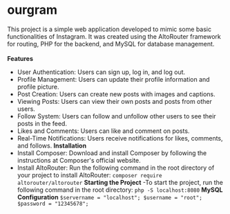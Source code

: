 # ourgram
This project is a simple web application developed to mimic some basic functionalities of Instagram. It was created using the AltoRouter framework for routing, PHP for the backend, and MySQL for database management.<br><br>
**Features**
  - User Authentication: Users can sign up, log in, and log out.
  - Profile Management: Users can update their profile information and profile picture.
  - Post Creation: Users can create new posts with images and captions.
  - Viewing Posts: Users can view their own posts and posts from other users.
  - Follow System: Users can follow and unfollow other users to see their posts in the feed.
  - Likes and Comments: Users can like and comment on posts.
  - Real-Time Notifications: Users receive notifications for likes, comments, and follows.
**Installation**
  - Install Composer: Download and install Composer by following the instructions at Composer's official website.
  - Install AltoRouter: Run the following command in the root directory of your project to install AltoRouter:
  ` composer require altorouter/altorouter `
**Starting the Project**
  -To start the project, run the following command in the root directory:
  `php -S localhost:8080`
**MySQL Configuration**
  `$servername = "localhost";
  $username = "root";
  $password = "12345678";
`


